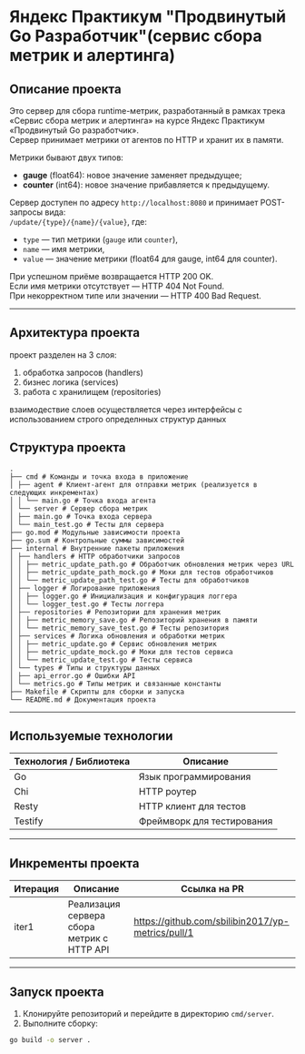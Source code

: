 # Яндекс Практикум "Продвинутый Go Разработчик"(сервис сбора метрик и алертинга)

## Описание проекта

Это сервер для сбора runtime-метрик, разработанный в рамках трека «Сервис сбора метрик и алертинга» на курсе Яндекс Практикум «Продвинутый Go разработчик».  
Сервер принимает метрики от агентов по HTTP и хранит их в памяти.

Метрики бывают двух типов:

- **gauge** (float64): новое значение заменяет предыдущее;
- **counter** (int64): новое значение прибавляется к предыдущему.

Сервер доступен по адресу `http://localhost:8080` и принимает POST-запросы вида:  
`/update/{type}/{name}/{value}`, где:

- `type` — тип метрики (`gauge` или `counter`),
- `name` — имя метрики,
- `value` — значение метрики (float64 для gauge, int64 для counter).

При успешном приёме возвращается HTTP 200 OK.  
Если имя метрики отсутствует — HTTP 404 Not Found.  
При некорректном типе или значении — HTTP 400 Bad Request.

---

## Архитектура проекта

проект разделен на 3 слоя:

1. обработка запросов (handlers)
2. бизнес логика (services)
3. работа с хранилищем (repositories)

взаимодествие слоев осуществляется через интерфейсы с использованием строго определнных структур данных


## Структура проекта

```
.
├── cmd # Команды и точка входа в приложение
│ ├── agent # Клиент-агент для отправки метрик (реализуется в следующих инкрементах)
│ │ └── main.go # Точка входа агента
│ └── server # Сервер сбора метрик
│ ├── main.go # Точка входа сервера
│ └── main_test.go # Тесты для сервера
├── go.mod # Модульные зависимости проекта
├── go.sum # Контрольные суммы зависимостей
├── internal # Внутренние пакеты приложения
│ ├── handlers # HTTP обработчики запросов
│ │ ├── metric_update_path.go # Обработчик обновления метрик через URL
│ │ ├── metric_update_path_mock.go # Моки для тестов обработчиков
│ │ └── metric_update_path_test.go # Тесты для обработчиков
│ ├── logger # Логирование приложения
│ │ ├── logger.go # Инициализация и конфигурация логгера
│ │ └── logger_test.go # Тесты логгера
│ ├── repositories # Репозитории для хранения метрик
│ │ ├── metric_memory_save.go # Репозиторий хранения в памяти
│ │ └── metric_memory_save_test.go # Тесты репозитория
│ ├── services # Логика обновления и обработки метрик
│ │ ├── metric_update.go # Сервис обновления метрик
│ │ ├── metric_update_mock.go # Моки для тестов сервиса
│ │ └── metric_update_test.go # Тесты сервиса
│ └── types # Типы и структуры данных
│ ├── api_error.go # Ошибки API
│ └── metrics.go # Типы метрик и связанные константы
├── Makefile # Скрипты для сборки и запуска
└── README.md # Документация проекта
```

---

## Используемые технологии

| Технология / Библиотека | Описание                              |
|-------------------------|-------------------------------------|
| Go                      | Язык программирования                |
| Chi                     | HTTP роутер                         |
| Resty                   | HTTP клиент для тестов              |
| Testify                 | Фреймворк для тестирования          |

---

## Инкременты проекта

| Итерация | Описание                                      | Ссылка на PR                         |
|----------|-----------------------------------------------|------------------------------------|
| iter1    | Реализация сервера сбора метрик с HTTP API   | https://github.com/sbilibin2017/yp-metrics/pull/1|
---

## Запуск проекта

1. Клонируйте репозиторий и перейдите в директорию `cmd/server`.
2. Выполните сборку:

```bash
go build -o server .